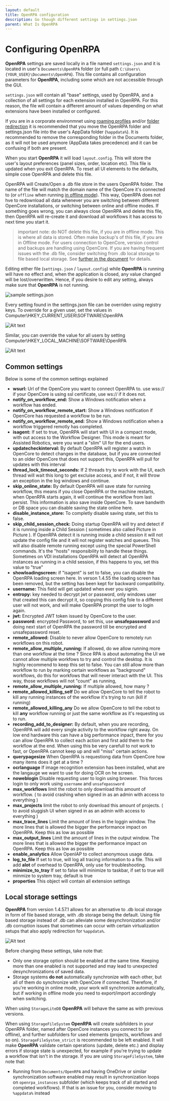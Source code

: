 ```yaml
---
layout: default
title: OpenRPA configuration
description: Go though different settings in settings.json
parent: What Is OpenRPA
---
```

# Configuring OpenRPA

**OpenRPA** settings are saved locally in a file named `settings.json` and it is located in user's `Documents\OpenRPA` folder (or full path `C:\Users\{YOUR_USER}\Documents\OpenRPA`). This file contains all configuration parameters for **OpenRPA**, including some which are not accessible through the GUI.

`settings.json` will contain all "base" settings, used by OpenRPA, and a collection of all settings for each extension installed in OpenRPA. For this reason, the file will contain a different amount of values depending on what extensions have been installed or configured. 

If you are in a corporate environmnet using [roaming profiles](https://learn.microsoft.com/en-us/windows-server/storage/folder-redirection/deploy-roaming-user-profiles) and/or [folder redirection](https://www.cs.washington.edu/lab/windows/profiles) it is recommended that you move the OpenRPA folder and settings.json file into the user's AppData folder (`%appdata%`). It is recommended to remove the corresponding folder in the Documents folder, as it will not be used anymore (AppData takes precedence) and it can be confusing if both are present.

When you start **OpenRPA** it will load `layout.config`. This will store the user's layout preferences (panel sizes, order, location etc). This file is updated when you exit OpenRPA. To reset all UI elements to the defaults, simple cose OpenRPA and delete this file.

OpenRPA will Create/Open a .db file store in the users OpenRPA folder. The name of the file will match the domain name of the OpenCore it's connected to (or `offline` when running [in offline mode](Offline)). This way, OpenRPA does not hve to redownload all data whenever you are switching between different OpenCore installations, or switching between online and offline modes.
If something goes wrong, you can always close OpenRPA and delete this file, then OpenRPA will re-create it and download all workflows it has access to next time you start it.
> important note: do NOT delete this file, if you are in offline mode. This is where all data is stored. Often make backup's of this file, if you are in Offline mode. For users connection to OpenCore, version control and backups are handling using OpenCore.
> If you are having frequent issues with the .db file, consider switching from .db local storage to file based local storage. See [further in the document](#local-storage-settings) for details.

Editing either file (`settings.json` / `layout.config`) while **OpenRPA** is running will have no effect and, when the application is closed, any value changed will be lost/overwritten. Hence, if you desire to edit any setting, always make sure that **OpenRPA** is not running.

![sample settings.json](OpenRPA-Settings.png)

Every setting found in the settings.json file can be overriden using registry keys.
To override for a given user, set the values in 
Computer\HKEY_CURRENT_USER\SOFTWARE\OpenRPA

![Alt text](OpenRPA-Settings2.png)

Similar, you can override the value for all users by setting 
Computer\HKEY_LOCAL_MACHINE\SOFTWARE\OpenRPA

![Alt text](OpenRPA-Settings3.png)

## Common settings
Below is some of the common settings explained

- **wsurl:** Url of the OpenCore you want to connect OpenRPA to. use wss:// if your OpenCore is using ssl  certificate, use ws:// if it does not.
- **notify_on_workflow_end:** Show a Windows notification when a workflow has ended.
- **notify_on_workflow_remote_start:** Show a Windows notification if OpenCore has requested a workflow to be run.
- **notify_on_workflow_remote_end:** Show a Windows notification when a workflow triggered remotly has completed.
- **isagent:** If set to true, OpenRPA will start with UI in a compact mode, with out access to the Workflow Designer. This mode is meant for Assisted Robotics, were you want a "slim" UI for the end users.
- **updatecheckinterval:** By default OpenRPA will register a watch in OpenCore to detect changes in the database, but if you are connected to an older OpenCore that does not support this, OpenRPA will pull for updates with this interval
- **thread_lock_timeout_seconds:** If 2 threads try to work with the UI, each thread will wait this long to get excluise access, and if not, it will throw an exception in the log windows and continue.
- **skip_online_state:** By default OpenRPA will save state for running workflow, this means if you close OpenRPA or the machine restarts, when OpenRPA starts again, it will continue the workflow from last persist. This information is also save inside OpenCore. To save bandwith or DB space you can disable saving the state online here.
- **disable_instance_store:** To completly disable saving state, set this to false. 
- **skip_child_session_check:** Doing startup OpenRPA will try and detect if it is running inside a Child Session ( sometimes also called Picture in Picture ). If OpenRPA detect it is running inside a child session it will not update the config file and it will not register watches and queues. This will also disable remote running except using the special PowerShell commands. It's the "hosts" responsibility to handle these things. Sometimes on VDI installations OpenRPA will detect all OpenRPA instances as running in a child session, if this happens to you, set this value to "true"
- **showloadingscreen:** if "isagent" is set to false, you can disable the OpenRPA loading screen here. In verson 1.4.55 the loading screen has been removed, but the setting has been kept for backward compatibility.
- **username:** This field will get updated when ever you signin.
- **entropy:** key needed to decrypt jwt or password, only windows user that created this can decrypt it, so copying this config fole to a different user will not work, and will make OpenRPA prompt the user to login again.
- **jwt:** Encrypted JWT token issued by OpenCore to the user.
- **password:** encrypted Password, to set this, use **unsafepassword** and doing next start of OpenRPA the password till be encrypted and unsafepassword reset.
- **remote_allowed:** Disable to never allow OpenCore to remotely run workflows on this robot.
- **remote_allow_multiple_running:** If allowed, do we allow running more than one workflow at the time ? Since RPA is about automating the UI we cannot allow multiple workfows to try and control the desktop. It is highly recommend to keep this set to false. You can still allow more than workflow to run by marking certain workflows as "background" workflows, do this for workfows that will never interact with the UI. This way, those workflows will not "count" as running,
- **remote_allow_multiple_running:** If multiple allowed, how many ?
- **remote_allowed_killing_self** Do we allow OpenCore to tell the robot to kill any running instances of the workflow it's trying to run (kill if running)
- **remote_allowed_killing_any** Do we allow OpenCore to tell the robot to kill **any** workflow running or just the same workflow as it's requesting us to run.
- **recording_add_to_designer:** By default, when you are recording, OpenRPA will add every single activity to the workflow right away. On low end hardware this can have a big performance inpact, there for you can allow OpenRPA to collect each action and first add them to the workflow at the end. When using this be very carefull to not work to fast, or OpenRPA cannot keep up and will "miss" certain actions.
- **querypagesize** When OpenRPA is requestiong data from OpenCore how many items does it get at a time ? 
- **ocrlanguage** If image recognition extension has been installed, what are the langauge we want to use for doing OCR on he screen.
- **noweblogin** Disable requesting user to login using browser. This forces login to only work using `username` and `unsafepassword`
- **max_workflows** limit the robot to only download this amount of workflow. ( to avoid crashing when signed in as an admin with access to everything )
- **max_projects** limit the robot to only download this amount of projects. ( to avoid sluggish UI when signed in as an admin with access to everything )
- **max_trace_lines** Limit the amount of lines in the loggin window. The more lines that is allowed the bigger the performance impact on OpenRPA. Keep this as low as possible
- **max_output_lines** Limit the amount of lines in the output window. The more lines that is allowed the bigger the performance impact on OpenRPA. Keep this as low as possible
- **enable_analytics** Allow OpenIAP to collect anonymous usage data.
- **log_to_file** If set to true, will log all tracing information to a file. This will add **alot** of overhead to OpenRPA, only use for troubleshooting.
- **minimize_to_tray** If set to false will minimize to taskbar, if set to true will minmize to system tray, default is true
- **properties** This object will contain all extension settings

## Local storage settings
**OpenRPA** from version 1.4.57.1 allows for an alternative to .db local storage in form of file based storage, with .db storage being the default. Using file based storage instead of .db can alleviate some desynchronization and/or .db corruption issues that sometimes can occur with certain virtualization setups that also apply redirection for `%appdata%`.

![Alt text](StorageFileSystem1.png)

Before changing these settings, take note that:
- Only one storage option should be enabled at the same time. Keeping more than one enabled is not supported and may lead to unexpected desynchronizations of saved data.
- Storage systems **do not** automatically synchronize with each other, but all of them do synchronize with OpenCore if connected. Therefore, if you're working in online mode, your work will synchronize automatically, but if working in offline mode you need to export/import accordingly when switching.

When using `StorageLiteDB` **OpenRPA** will behave the same as with previous versions.

When using `StorageFileSystem` **OpenRPA** will create subfolders in your OpenRPA folder, named after OpenCore instances you connect to (or offline), and further subfolders for used elements (projects, workflows and so on).
`StorageFileSystem_strict` is recommended to be left enabled. It will make **OpenRPA** validate certain operations (update, delete etc.) and display errors if storage state is unexpected, for example if you're trying to update a workflow that isn't in the storage.
If you are using `StorageFileSystem`, take note that:
- Running from `Documents/OpenRPA` and having OneDrive or similar synchronization software enabled may result in synchronization loops on `openrpa_instances` subfolder (which keeps track of all started and completed workflows). If that is an issue for you, consider moving to `%appdata%` instead